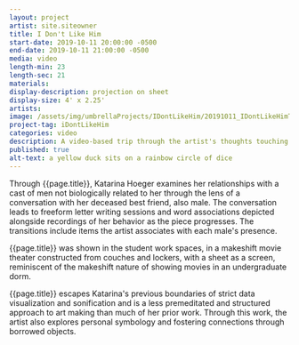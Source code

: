 ```yaml
---
layout: project
artist: site.siteowner
title: I Don't Like Him
start-date: 2019-10-11 20:00:00 -0500
end-date: 2019-10-11 21:00:00 -0500
media: video
length-min: 23
length-sec: 21
materials:
display-description: projection on sheet
display-size: 4' x 2.25'
artists:
image: /assets/img/umbrellaProjects/IDontLikeHim/20191011_IDontLikeHimTitle.jpg
project-tag: iDontLikeHim
categories: video
description: A video-based trip through the artist's thoughts touching on past friendships and current crushes.
published: true
alt-text: a yellow duck sits on a rainbow circle of dice
---
```


Through {{page.title}}, Katarina Hoeger examines her relationships with a cast of men not biologically related to her through the lens of a conversation with her deceased
best friend, also male.
The conversation leads to freeform letter writing sessions
and word associations depicted alongside recordings of her behavior as the piece
progresses.
The transitions include items the artist associates with each male's presence.

{{page.title}} was shown in the student work spaces, in a makeshift movie theater constructed from couches and  lockers, with a sheet as a screen, reminiscent of the makeshift nature of showing movies in an undergraduate
dorm.

{{page.title}} escapes Katarina's previous boundaries of strict data visualization and sonification and is a less premeditated and structured approach to art making than much of her prior work.
Through this work, the artist also explores personal symbology and fostering connections through borrowed objects.
